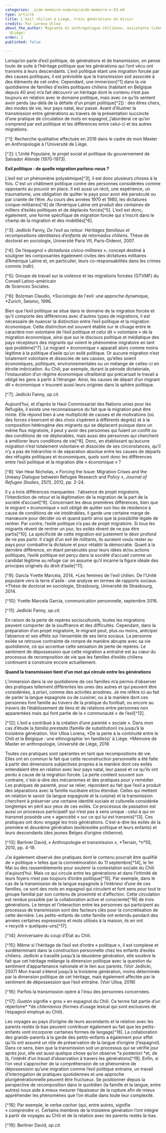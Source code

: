 ```yaml
---
categories: _aide-memoire-numeros/aide-memoire-n-93.md
type: article
title: L’exil chilien à Liège, trois générations en miroir
credits: Par Lorena Ulloa
about_the_author: Migrante et anthropologue chilienne, assistante (LASC, IRSS-FaSS,
  ULiège)
order: 2
published: false

---
```

Lorsqu’on parle d’exil politique, de générations et de transmission, on pense
toute de suite à l’héritage politique que les générations qui l’ont vécu ont
transmis à leurs descendants. L’exil politique étant une migration forcée par
des causes politiques, il est prévisible que la transmission soit associée à des
éléments de cet ordre. Cependant, une immersion\[^1\] dans la vie quotidienne de
familles d'exilés politiques chiliens (habitant en Belgique depuis 40 ans) m’a
fait découvrir un héritage dont le contenu n’est pas toujours en relation avec
le domaine politique, mais avec ce qu’ils sentent avoir perdu (au-delà de la
défaite d’un projet politique\[^2\]) : des êtres chers, des modes de vie, leur
pays natal, leur passé. Avant d’illustrer la transmission entre générations au
travers de la présentation succincte d’une pratique de circulation de mots en
espagnol, j’aborderai ce qu’on comprend par exil politique et les différences
entre celui-ci et les autres migrations.

\[^1\]: Recherche qualitative effectuée en 2016 dans le cadre de mon Master en
Anthropologie à l’Université de Liège.

\[^2\]: L’Unité Populaire, le projet social et politique du gouvernement de
Salvador Allende (1970-1973).

**Exil politique : de quelle migration parlons-nous ?**

L’exil est un phénomène polysémique\[^3\], il est donc plusieurs choses à la fois.
C'est un châtiment politique contre des personnes considérées comme opposants au
pouvoir en place. Il est aussi un récit, une expérience, un traumatisme, une
obligation de quitter le pays pour avoir été persécuté ou par crainte de l’être.
Au cours des années 1970 et 1980, les dictatures civique-militaires\[^4\] de
l’Amérique Latine ont produit des centaines de milliers d’exilés politiques et
de déplacés forcés\[^5\]. L’exil est donc, également, une forme spécifique de
migration forcée qui s’inscrit dans le champ de la migration et des
mobilités\[^6\].

\[^3\]: Jedlicki Fanny, _De l’exil au retour. Héritages familiaux et
recompositions identitaires d’enfants de retornados chiliens_. Thèse de
doctorat en sociologie, Université Paris VII, Paris-Diderot, 2007.

\[^4\]: De l’espagnol « _dictaduras cívico-militares_ », concept destiné à
souligner les composantes également civiles des dictatures militaires
d’Amérique Latine et, en particulier, leurs co-responsabilités dans les
crimes commis (ndlr).

\[^5\]: Groupe de travail sur la violence et les migrations forcées (GTVMF) du
Conseil Latino-américain  
de Sciences Sociales.

\[^6\]: Bolzman Claudio, *Sociologie de l'exil: une approche dynamique, *Zurich,
Seismo, 1996.

Bien que l’exil politique se situe dans le domaine de la migration forcée et
qu’il comporte des différences avec d'autres types de migrations, il est
nécessaire de nuancer la distinction entre l’exil politique et la migration
économique. Cette distinction est souvent établie sur le clivage entre le
caractère non volontaire de l’exil politique et celui dit « volontaire » de la
migration économique, ainsi que sur le discours politique et médiatique des pays
récepteurs des migrants qui voient le phénomène migratoire en tant que
problème\[^7\]. Le migrant « économique » apparaît alors comme moins légitime à la
politique d’asile qu’un exilé politique. Or aucune migration n’est totalement
volontaire et dissociée de ses causes, qu’elles soient économiques, politiques,
environnementales ou un mélange de celles-ci en étroite imbrication. Au Chili,
par exemple, durant la période dictatoriale, l’instauration d’un régime
économique ultralibéral qui précarisait le travail a obligé les gens à partir à
l’étranger. Ainsi, les causes de départ d’un migrant dit « économique » trouvent
aussi leurs origines dans la sphère politique.

\[^7\]: Jedlicki Fanny, _op.cit._

Aujourd’hui, et d’après le Haut Commissariat des Nations unies pour les
Réfugiés, il existe une reconnaissance du fait que la migration peut être mixte.
Elle répond bien à une multiplicité de causes et de motivations (où des forces
s’exercent et des choix s’opèrent à différents degrés) et à la composition
hétérogène des migrants qui se déplacent puisque dans un même flux migratoire,
il peut y avoir des personnes qui fuient un conflit ou des conditions de vie
déplorables, mais aussi des personnes qui cherchent à améliorer leurs conditions
de vie\[^8\]. Donc, en établissant qu’aucune migration n’est totalement volontaire
et dissociée de ses circonstances, qu’il n’y a pas de hiérarchie ni de
séparation absolue entre les causes de départs des réfugiés politiques et
économiques, quels sont donc les différences entre l’exil politique et la
migration dite « économique » ?

\[^8\]: Van Hear Nicholas, « Forcing the Issue: Migration Crises and the Uneasy
Dialogue between Refugee Research and Policy », _Journal of Refugee
Studies_, 25(1), 2012, pp. 2-24.

Il y a trois différences marquantes : l’absence de projet migratoire,
l’interdiction de retour et la légitimation de la migration de la part de la
société d’accueil\[^9\]. Concernant les deux premières différences, bien que le
migrant « économique » soit obligé de quitter son lieu de résidence à cause de
conditions de vie intolérables, il garde une certaine marge de manœuvre pour
décider où et quand partir ainsi que la possibilité légale de rentrer. Par
contre, l’exilé politique n’a pas de projet migratoire. Si tous les migrants
rêvent de rentrer un jour, les exilés rêvent de ne pas être partis\[^10\]. La
spécificité de cette migration est justement le désir profond de ne pas partir.
Il s’agit d’un exil de militants, ils auraient voulu rester au pays pour
combattre la dictature et pour rétablir la démocratie. Quant à la dernière
différence, en étant persécutés pour leurs idées et/ou actions politiques,
l’exilé politique est perçu dans la société d’accueil comme un candidat légitime
au refuge car on assume qu’il incarne la figure idéale des principes originels
du droit d’asile\[^11\].

\[^9\]: García Yvette Marcela, 2014, *Les femmes de l'exil chilien. De l'Unité
populaire vers la terre d'asile : une analyse en termes de rapports sociaux.
\*Thèse de doctorat en sociologie, Strasbourg, Université de Strasbourg,
2014\.

\[^10\]: Yvette Marcela Garcia, communication personnelle, septembre 2016.

\[^11\]: Jedlicki Fanny, _op.cit._

En raison de la perte de repères socioculturels, toutes les migrations peuvent
comporter de la souffrance et des difficultés. Cependant, dans la préparation
d’un projet migratoire, le migrant peut, plus ou moins, anticiper l’absence et
ses effets sur l’ensemble de ses liens sociaux. La personne exilée se retrouve
contrainte de rompre de manière abrupte avec sa vie quotidienne, ce qui accentue
cette sensation de perte de repères. Le sentiment de dépossession que cette
migration a entraîné est au cœur du processus de recomposition de vie que les
familles d’exilés chiliens continuent à construire encore actuellement.

**Quand la transmission tient d’un mot qui circule entre les générations**

L’immersion dans la vie quotidienne de ces familles m’a permis d’observer des
pratiques tellement différentes les unes des autres et qui peuvent être
considérées, à priori, comme des activités anodines. Je me réfère ici au fait de
parler la langue espagnole ou de cuisiner, ou à la manière dont ces personnes
font famille au travers de la pratique du football, ou encore au travers de
l’établissement de liens et de relations entre personnes non apparentées mais
qui font partie de la « communauté » de l’exil\[^12\].

\[^12\]: L’exil a contribué à la création d’une parenté « sociale ». Dans mon cas
d’étude la _familia prestada_ (famille de substitution) ira jusqu’à la
troisième génération. Voir Ulloa Lorena, *De la perte à la continuité entre
le Chili et la Belgique : une ethnographie ‘en famille(s)’ à Liège. *Mémoire
de Master en anthropologie, Université de Liège, 2018

Toutes ces pratiques sont opérantes en tant que recompositions de vie. Elles ont
en commun le fait que cette reconstruction personnelle a été faite à partir des
dimensions subjectives propres à la manière dont ces exilés entendaient être en
relation avec leur pays natal, leur passé et ce qu’ils ont perdu à cause de la
migration forcée. La perte contient souvent son contraire, c'est-à-dire des
mécanismes et des pratiques pour y remédier. Les pratiques de parenté, pour se
relier, répondent au fait que l’exil a produit des séparations avec la famille
nucléaire et/ou étendue. Celles qui mettent en relation le savoir (la langue
espagnole et la cuisine) et la transmission cherchent à préserver une certaine
identité sociale et culturelle considérée longtemps en péril aux yeux de ces
exilés. Ce processus de passation est aussi un processus participatif qui n’est
pas à sens unique : celui à qui on transmet possède une « agencéité » sur ce qui
lui est transmis\[^13\]. Ces pratiques ont donc engagé les trois générations.
C’est-à-dire les exilés de la première et deuxième génération (exilé/exilée
politique et leurs enfants) et leurs descendants (des jeunes Belges d’origine
chilienne).

\[^13\]: Berliner David, « Anthropologie et transmission », *Terrain, *n°55, 2010,
pp. 4-19.

J’ai également observé des pratiques dont le contenu pourrait être qualifié de
« politique » telles que la commémoration du 11 septembre\[^14\], le 1er Mai ou
des rassemblements pour soutenir la contestation sociale du Chili d’aujourd’hui.
Mais ce qui circule entre les générations et dans l’intimité de leurs foyers
n’est pas toujours d’ordre politique\[^15\]. Par exemple, dans le cas de la
transmission de la langue espagnole à l’intérieur d’une de ces familles, ce sont
des mots en espagnol qui circulent et font sens pour tout le groupe familial par
son contenu de proximité et d’affection. Cette circulation est rendue possible
par la collaboration active et consciente\[^16\] de trois générations. Le temps et
l’interaction entre les personnes qui participent au processus de transmission
sont des facteurs clés pour la concrétisation de cette dernière. Les
petits-enfants de cette famille ont entendu pendant des années certaines
expressions et mots utilisés à la maison, ils en ont « recyclé »
quelques-uns\[^17\].

\[^14\]: Anniversaire du coup d’État au Chili.

\[^15\]: Même si l’héritage de l’exil est d’ordre « politique », il est complexe
et surdéterminant dans la construction personnelle chez les enfants d’exilés
chiliens. Jedlicki a travaillé jusqu’à la deuxième génération, elle soulève
le fait que cet héritage mélange la dimension politique avec la question du
sentiment d’appartenance nationale et le lien aux parents. (Voir Jedlicki,
2007) Mon travail s’étend jusqu’à la troisième génération, moins déterminée
par la dimension politique de cet héritage, mais également affectée par le
sentiment de dépossession que l’exil entraîne. (Voir Ulloa, 2018)

\[^16\]: Parfois la transmission opère à l’insu des personnes concernées.

\[^17\]: _Guatón_ signifie « gros » en espagnol du Chili. Ce terme fait partie
d’un répertoire* *de _chilenismos_ (formes d’usage lexical qui sont
exclusives de l’espagnol employé au Chili).

Les voyages au pays d’origine de leurs ascendants et la relation avec les
parents restés là-bas peuvent contribuer également au fait que les
petits-enfants vont incorporer certaines formes de langage\[^18\]. La
collaboration des grands-parents à la garde des petits-enfants a également pour
effet qu’ils ont assumé un rôle de préservation de la langue d’origine
(l’espagnol). Dans ce sens, bien que la transmission soit un processus qui se
vérifie jour après jour, elle est aussi quelque chose qu’on observe *a
posteriori *et, de là, l’intérêt d’un travail d’observation à travers les
générations\[^19\]. Enfin, si l’on veut s’approcher de la compréhension de ce
phénomène de dépossession qu’une migration comme l’exil politique entraine, un
travail d’interrogation de pratiques quotidiennes et une approche
plurigénérationnelle peuvent être fructueux. Se positionner depuis la
perspective de recomposition dans le quotidien (la famille et la langue, entre
autres) nous aide à mieux mesurer l’épaisseur de la rupture afin de mieux
appréhender les phénomènes que l’on étudie dans toute leur complexité.

\[^18\]: Par exemple, le verbe _cachar_ (qui, entre autres, signifie
« comprendre »). Certains membres de la troisième génération l’ont intégré à
partir de voyages au Chili et de la relation avec les parents restés là-bas.

\[^19\]: Berliner David, _op.cit._